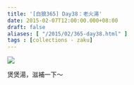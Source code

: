 ```yaml
---
title: '[白狼365] Day38：老火湯'
date: 2015-02-07T12:00:00.000+08:00
draft: false
aliases: [ "/2015/02/365-day38.html" ]
tags : [collections - zaku]
---
```


![](/images/zaku038.jpg)

煲煲湯，滋補一下～
